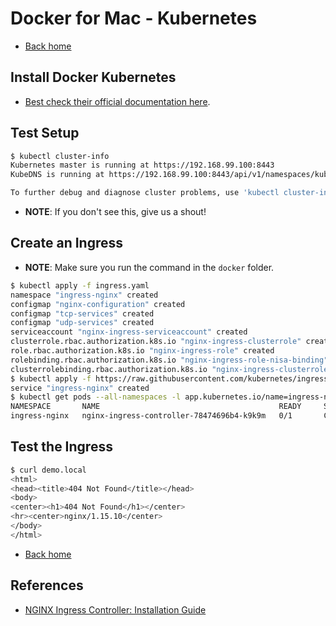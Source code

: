 # Docker for Mac - Kubernetes

* [Back home](../README.md)

## Install Docker Kubernetes

* [Best check their official documentation here](https://docs.docker.com/docker-for-mac/#kubernetes/).

## Test Setup

```bash
$ kubectl cluster-info
Kubernetes master is running at https://192.168.99.100:8443
KubeDNS is running at https://192.168.99.100:8443/api/v1/namespaces/kube-system/services/kube-dns:dns/proxy

To further debug and diagnose cluster problems, use 'kubectl cluster-info dump'.
```

* **NOTE**: If you don't see this, give us a shout!

## Create an Ingress

* **NOTE**: Make sure you run the command in the `docker` folder.

```bash
$ kubectl apply -f ingress.yaml
namespace "ingress-nginx" created
configmap "nginx-configuration" created
configmap "tcp-services" created
configmap "udp-services" created
serviceaccount "nginx-ingress-serviceaccount" created
clusterrole.rbac.authorization.k8s.io "nginx-ingress-clusterrole" created
role.rbac.authorization.k8s.io "nginx-ingress-role" created
rolebinding.rbac.authorization.k8s.io "nginx-ingress-role-nisa-binding" created
clusterrolebinding.rbac.authorization.k8s.io "nginx-ingress-clusterrole-nisa-binding" created
$ kubectl apply -f https://raw.githubusercontent.com/kubernetes/ingress-nginx/master/deploy/provider/cloud-generic.yaml
service "ingress-nginx" created
$ kubectl get pods --all-namespaces -l app.kubernetes.io/name=ingress-nginx -w
NAMESPACE       NAME                                        READY     STATUS              RESTARTS   AGE
ingress-nginx   nginx-ingress-controller-78474696b4-k9k9m   0/1       ContainerCreating   0          1m
```

## Test the Ingress

```bash
$ curl demo.local
<html>
<head><title>404 Not Found</title></head>
<body>
<center><h1>404 Not Found</h1></center>
<hr><center>nginx/1.15.10</center>
</body>
</html>
```

* [Back home](../README.md)

## References

* [NGINX Ingress Controller: Installation Guide](https://kubernetes.github.io/ingress-nginx/deploy/)